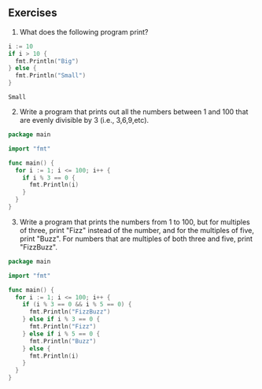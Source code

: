 ## Exercises

1. What does the following program print?

```go
i := 10
if i > 10 {
  fmt.Println("Big")
} else {
  fmt.Println("Small")
}
```

```
Small
```

2. Write a program that prints out all the numbers between 1 and 100 that are evenly divisible by 3 (i.e., 3,6,9,etc).

```go
package main

import "fmt"

func main() {
  for i := 1; i <= 100; i++ {
    if i % 3 == 0 {
      fmt.Println(i)
    }
  }
}
```

3. Write a program that prints the numbers from 1 to 100, but for multiples of three, print "Fizz" instead of the number, and for the multiples of five, print "Buzz". For numbers that are multiples of both three and five, print "FizzBuzz".

```go
package main

import "fmt"

func main() {
  for i := 1; i <= 100; i++ {
    if (i % 3 == 0 && i % 5 == 0) {
      fmt.Println("FizzBuzz")
    } else if i % 3 == 0 {
      fmt.Println("Fizz")
    } else if i % 5 == 0 {
      fmt.Println("Buzz")
    } else {
      fmt.Println(i)
    }
  }
}
```

